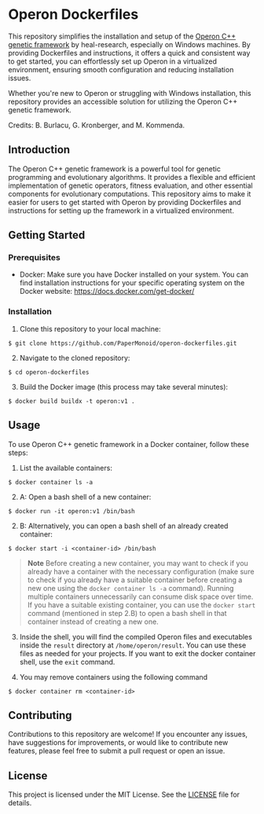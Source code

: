 # Operon Dockerfiles
This repository simplifies the installation and setup of the [Operon C++ genetic framework](https://github.com/heal-research/operon) by heal-research, especially on Windows machines. By providing Dockerfiles and instructions, it offers a quick and consistent way to get started, you can effortlessly set up Operon in a virtualized environment, ensuring smooth configuration and reducing installation issues.

Whether you're new to Operon or struggling with Windows installation, this repository provides an accessible solution for utilizing the Operon C++ genetic framework.

Credits: B. Burlacu, G. Kronberger, and M. Kommenda.

## Introduction
The Operon C++ genetic framework is a powerful tool for genetic programming and evolutionary algorithms. It provides a flexible and efficient implementation of genetic operators, fitness evaluation, and other essential components for evolutionary computations. This repository aims to make it easier for users to get started with Operon by providing Dockerfiles and instructions for setting up the framework in a virtualized environment.

## Getting Started

### Prerequisites
- Docker: Make sure you have Docker installed on your system. You can find installation instructions for your specific operating system on the Docker website: https://docs.docker.com/get-docker/

### Installation

1. Clone this repository to your local machine:
```
$ git clone https://github.com/PaperMonoid/operon-dockerfiles.git
```

2. Navigate to the cloned repository:
```
$ cd operon-dockerfiles
```

3. Build the Docker image (this process may take several minutes):
```
$ docker build buildx -t operon:v1 .
```

## Usage
To use Operon C++ genetic framework in a Docker container, follow these steps:

1. List the available containers:

```
$ docker container ls -a
```


2. A: Open a bash shell of a new container:

```
$ docker run -it operon:v1 /bin/bash
```

2. B: Alternatively, you can open a bash shell of an already created container:

```
$ docker start -i <container-id> /bin/bash
```

> **Note**
> Before creating a new container, you may want to check if you already have a container with the necessary configuration (make sure to check if you already have a suitable container before creating a new one using the `docker container ls -a` command). Running multiple containers unnecessarily can consume disk space over time. If you have a suitable existing container, you can use the `docker start` command (mentioned in step 2.B) to open a bash shell in that container instead of creating a new one.

3. Inside the shell, you will find the compiled Operon files and executables inside the `result` directory at `/home/operon/result`. You can use these files as needed for your projects. If you want to exit the docker container shell, use the `exit` command.

4. You may remove containers using the following command
```
$ docker container rm <container-id>
```

## Contributing
Contributions to this repository are welcome! If you encounter any issues, have suggestions for improvements, or would like to contribute new features, please feel free to submit a pull request or open an issue.

## License
This project is licensed under the MIT License. See the [LICENSE](LICENSE) file for details.
